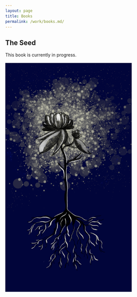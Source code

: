 ```yaml
---
layout: page
title: Books
permalink: /work/books.md/
---
```


## The Seed
This book is currently in progress.
<br><br>
<img src="images/Screenshot 2025-07-14 at 9.52.11 PM.png" alt="Image" width="400">
